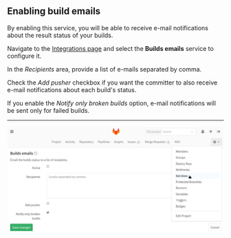## Enabling build emails

By enabling this service, you will be able to receive e-mail notifications about
the result status of your builds.

Navigate to the [Integrations page](project_services.md#accessing-the-project-services)
and select the **Builds emails** service to configure it.

In the _Recipients_ area, provide a list of e-mails separated by comma.

Check the _Add pusher_ checkbox if you want the committer to also receive
e-mail notifications about each build's status.

If you enable the _Notify only broken builds_ option, e-mail notifications will
be sent only for failed builds.

---

![Builds emails service settings](img/builds_emails_service.png)
